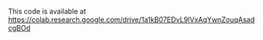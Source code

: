 This code is available at https://colab.research.google.com/drive/1a1kB07EDvL9lVxAqYwnZouqAsadcgBOd
